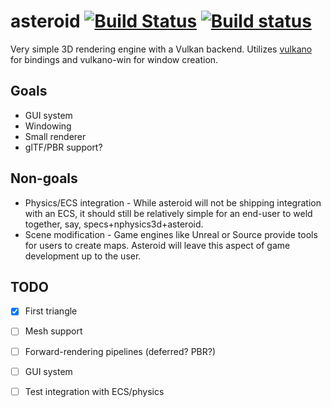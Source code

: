 
# asteroid [![Build Status](https://travis-ci.org/zphixon/asteroid.svg?branch=asteroid-3d)](https://travis-ci.org/zphixon/asteroid)  [![Build status](https://ci.appveyor.com/api/projects/status/pns13jbrgn1lyhon/branch/asteroid-3d?svg=true)](https://ci.appveyor.com/project/zphixon/asteroid/branch/asteroid-3d)

Very simple 3D rendering engine with a Vulkan backend. Utilizes [vulkano](https://github.com/vulkano-rs/vulkano)
for bindings and vulkano-win for window creation.

## Goals

* GUI system
* Windowing
* Small renderer
* glTF/PBR support?

## Non-goals

* Physics/ECS integration - While asteroid will not be shipping integration with
  an ECS, it should still be relatively simple for an end-user to weld together,
  say, specs+nphysics3d+asteroid.
* Scene modification - Game engines like Unreal or Source provide tools for users
  to create maps. Asteroid will leave this aspect of game development up to the
  user.

## TODO

* [X] First triangle
* [ ] Mesh support
* [ ] Forward-rendering pipelines (deferred? PBR?)
* [ ] GUI system
* [ ] Test integration with ECS/physics

